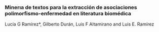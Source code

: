 ### Minerıa de textos para la extracción de asociaciones polimorfismo-enfermedad en literatura biomédica 
Lucía G Ramírez*, Gilberto Durán, Luis F Altamirano and Luis E. Ramírez
